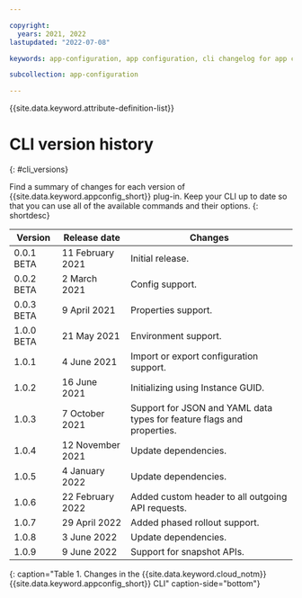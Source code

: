 ```yaml
---

copyright:
  years: 2021, 2022
lastupdated: "2022-07-08"

keywords: app-configuration, app configuration, cli changelog for app configuration, cli version for app configuration, changelog for cli in app configuration, cli history for app configuration

subcollection: app-configuration

---
```


{{site.data.keyword.attribute-definition-list}}

# CLI version history
{: #cli_versions}

Find a summary of changes for each version of {{site.data.keyword.appconfig_short}} plug-in. Keep your CLI up to date so that you can use all of the available commands and their options.
{: shortdesc}

| Version    | Release date     | Changes                                                                |
| ---------- | ---------------- | ---------------------------------------------------------------------- |
| 0.0.1 BETA | 11 February 2021 | Initial release.                                                       |
| 0.0.2 BETA | 2 March 2021     | Config support.                                                        |
| 0.0.3 BETA | 9 April 2021     | Properties support.                                                    |
| 1.0.0 BETA | 21 May 2021      | Environment support.                                                   |
| 1.0.1      | 4 June 2021      | Import or export configuration support.                                |
| 1.0.2      | 16 June 2021     | Initializing using Instance GUID.                                      |
| 1.0.3      | 7 October 2021   | Support for JSON and YAML data types for feature flags and properties. |
| 1.0.4      | 12 November 2021 | Update dependencies.                                                   |
| 1.0.5      | 4 January 2022   | Update dependencies.                                                   |
| 1.0.6      | 22 February 2022 | Added custom header to all outgoing API requests.                      |
| 1.0.7      | 29 April 2022    | Added phased rollout support.                                          |
| 1.0.8      | 3 June 2022      | Update dependencies.                                                   |
| 1.0.9      | 9 June 2022      | Support for snapshot APIs.                                             |
{: caption="Table 1. Changes in the {{site.data.keyword.cloud_notm}} {{site.data.keyword.appconfig_short}} CLI" caption-side="bottom"}
